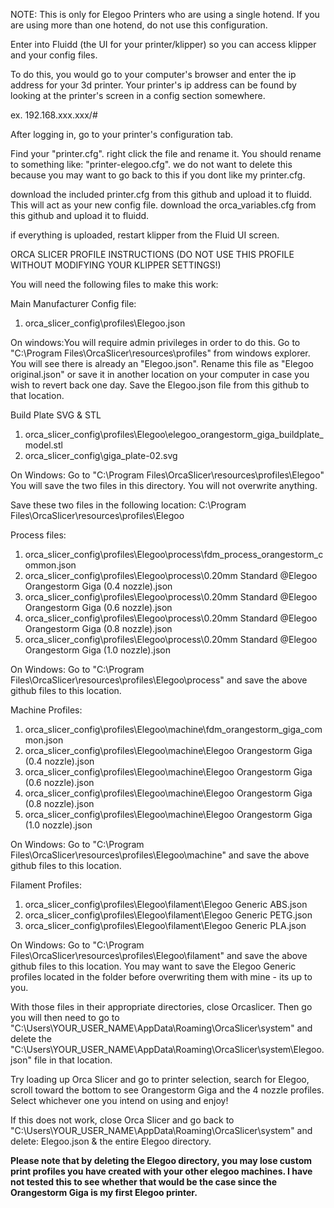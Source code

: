 NOTE: This is only for Elegoo Printers who are using a single hotend. If you are using more than one hotend, do not use this configuration. 

Enter into Fluidd (the UI for your printer/klipper) so you can access klipper and your config files. 

To do this, you would go to your computer's browser and enter the ip address for your 3d printer. Your printer's ip address can be found by looking at the printer's screen in a config section somewhere. 

ex. 192.168.xxx.xxx/#

After logging in, go to your printer's configuration tab. 

Find your "printer.cfg". right click the file and rename it. You should rename to something like: "printer-elegoo.cfg". we do not want to delete this because you may want to go back to this if you dont like my printer.cfg. 

download the included printer.cfg from this github and upload it to fluidd. This will act as your new config file. 
download the orca_variables.cfg from this github and upload it to fluidd.

if everything is uploaded, restart klipper from the Fluid UI screen. 


ORCA SLICER PROFILE INSTRUCTIONS (DO NOT USE THIS PROFILE WITHOUT MODIFYING YOUR KLIPPER SETTINGS!)

You will need the following files to make this work:

Main Manufacturer Config file:
1. orca_slicer_config\profiles\Elegoo.json

On windows:You will require admin privileges in order to do this.  Go to "C:\Program Files\OrcaSlicer\resources\profiles" from windows explorer. You will see there is already an "Elegoo.json". Rename this file as "Elegoo original.json" or save it in another location on your computer in case you wish to revert back one day. Save the Elegoo.json file from this github to that location. 

Build Plate SVG & STL
1. orca_slicer_config\profiles\Elegoo\elegoo_orangestorm_giga_buildplate_model.stl
2. orca_slicer_config\giga_plate-02.svg

On Windows: Go to "C:\Program Files\OrcaSlicer\resources\profiles\Elegoo"
You will save the two files in this directory. You will not overwrite anything. 

Save these two files in the following location: 
C:\Program Files\OrcaSlicer\resources\profiles\Elegoo


Process files:
1. orca_slicer_config\profiles\Elegoo\process\fdm_process_orangestorm_common.json
2. orca_slicer_config\profiles\Elegoo\process\0.20mm Standard @Elegoo Orangestorm Giga (0.4 nozzle).json
3. orca_slicer_config\profiles\Elegoo\process\0.20mm Standard @Elegoo Orangestorm Giga (0.6 nozzle).json
4. orca_slicer_config\profiles\Elegoo\process\0.20mm Standard @Elegoo Orangestorm Giga (0.8 nozzle).json
5. orca_slicer_config\profiles\Elegoo\process\0.20mm Standard @Elegoo Orangestorm Giga (1.0 nozzle).json

On Windows: Go to "C:\Program Files\OrcaSlicer\resources\profiles\Elegoo\process" and save the above github files to this location. 


Machine Profiles:
1. orca_slicer_config\profiles\Elegoo\machine\fdm_orangestorm_giga_common.json
2. orca_slicer_config\profiles\Elegoo\machine\Elegoo Orangestorm Giga (0.4 nozzle).json
3. orca_slicer_config\profiles\Elegoo\machine\Elegoo Orangestorm Giga (0.6 nozzle).json
4. orca_slicer_config\profiles\Elegoo\machine\Elegoo Orangestorm Giga (0.8 nozzle).json
5. orca_slicer_config\profiles\Elegoo\machine\Elegoo Orangestorm Giga (1.0 nozzle).json

On Windows: Go to "C:\Program Files\OrcaSlicer\resources\profiles\Elegoo\machine" and save the above github files to this location. 

Filament Profiles:
1. orca_slicer_config\profiles\Elegoo\filament\Elegoo Generic ABS.json
2. orca_slicer_config\profiles\Elegoo\filament\Elegoo Generic PETG.json
3. orca_slicer_config\profiles\Elegoo\filament\Elegoo Generic PLA.json

On Windows: Go to "C:\Program Files\OrcaSlicer\resources\profiles\Elegoo\filament" and save the above github files to this location. 
You may want to save the Elegoo Generic profiles located in the folder before overwriting them with mine - its up to you. 


With those files in their appropriate directories, close Orcaslicer. Then go you will then need to go to "C:\Users\YOUR_USER_NAME\AppData\Roaming\OrcaSlicer\system" and delete the "C:\Users\YOUR_USER_NAME\AppData\Roaming\OrcaSlicer\system\Elegoo.json" file in that location. 

Try loading up Orca Slicer and go to printer selection, search for Elegoo, scroll toward the bottom to see Orangestorm Giga and the 4 nozzle profiles. Select whichever one you intend on using and enjoy!

If this does not work, close Orca Slicer and go back to "C:\Users\YOUR_USER_NAME\AppData\Roaming\OrcaSlicer\system" and delete:
Elegoo.json & the entire Elegoo directory.

**Please note that by deleting the Elegoo directory, you may lose custom print profiles you have created with your other elegoo machines. I have not tested this to see whether that would be the case since the Orangestorm Giga is my first Elegoo printer.** 


